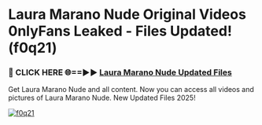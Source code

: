 # Laura Marano Nude Original Videos 0nlyFans Leaked - Files Updated! (f0q21)

<h3>🔴 CLICK HERE 🌐==►► <a href="https://tinyurl.com/4mcuefdz" rel="nofollow">Laura Marano Nude Updated Files</a></h3>

Get Laura Marano Nude and all content. Now you can access all videos and pictures of Laura Marano Nude. New Updated Files 2025!

[![f0q21](https://i.imgur.com/StAQSOY.gif)](https://tinyurl.com/4mcuefdz)

